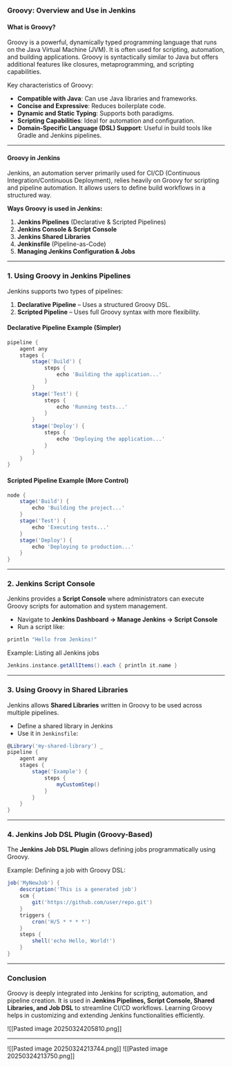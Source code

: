 
### **Groovy: Overview and Use in Jenkins**

#### **What is Groovy?**

Groovy is a powerful, dynamically typed programming language that runs on the Java Virtual Machine (JVM). It is often used for scripting, automation, and building applications. Groovy is syntactically similar to Java but offers additional features like closures, metaprogramming, and scripting capabilities.

Key characteristics of Groovy:

- **Compatible with Java**: Can use Java libraries and frameworks.
- **Concise and Expressive**: Reduces boilerplate code.
- **Dynamic and Static Typing**: Supports both paradigms.
- **Scripting Capabilities**: Ideal for automation and configuration.
- **Domain-Specific Language (DSL) Support**: Useful in build tools like Gradle and Jenkins pipelines.

---

#### **Groovy in Jenkins**

Jenkins, an automation server primarily used for CI/CD (Continuous Integration/Continuous Deployment), relies heavily on Groovy for scripting and pipeline automation. It allows users to define build workflows in a structured way.

**Ways Groovy is used in Jenkins:**

1. **Jenkins Pipelines** (Declarative & Scripted Pipelines)
2. **Jenkins Console & Script Console**
3. **Jenkins Shared Libraries**
4. **Jenkinsfile** (Pipeline-as-Code)
5. **Managing Jenkins Configuration & Jobs**

---

### **1. Using Groovy in Jenkins Pipelines**

Jenkins supports two types of pipelines:

1. **Declarative Pipeline** – Uses a structured Groovy DSL.
2. **Scripted Pipeline** – Uses full Groovy syntax with more flexibility.

#### **Declarative Pipeline Example (Simpler)**

```groovy
pipeline {
    agent any
    stages {
        stage('Build') {
            steps {
                echo 'Building the application...'
            }
        }
        stage('Test') {
            steps {
                echo 'Running tests...'
            }
        }
        stage('Deploy') {
            steps {
                echo 'Deploying the application...'
            }
        }
    }
}
```

#### **Scripted Pipeline Example (More Control)**

```groovy
node {
    stage('Build') {
        echo 'Building the project...'
    }
    stage('Test') {
        echo 'Executing tests...'
    }
    stage('Deploy') {
        echo 'Deploying to production...'
    }
}
```

---

### **2. Jenkins Script Console**

Jenkins provides a **Script Console** where administrators can execute Groovy scripts for automation and system management.

- Navigate to **Jenkins Dashboard → Manage Jenkins → Script Console**
- Run a script like:

```groovy
println "Hello from Jenkins!"
```

Example: Listing all Jenkins jobs

```groovy
Jenkins.instance.getAllItems().each { println it.name }
```

---

### **3. Using Groovy in Shared Libraries**

Jenkins allows **Shared Libraries** written in Groovy to be used across multiple pipelines.

- Define a shared library in Jenkins
- Use it in `Jenkinsfile`:

```groovy
@Library('my-shared-library') _
pipeline {
    agent any
    stages {
        stage('Example') {
            steps {
                myCustomStep()
            }
        }
    }
}
```

---

### **4. Jenkins Job DSL Plugin (Groovy-Based)**

The **Jenkins Job DSL Plugin** allows defining jobs programmatically using Groovy.

Example: Defining a job with Groovy DSL:

```groovy
job('MyNewJob') {
    description('This is a generated job')
    scm {
        git('https://github.com/user/repo.git')
    }
    triggers {
        cron('H/5 * * * *')
    }
    steps {
        shell('echo Hello, World!')
    }
}
```

---

### **Conclusion**

Groovy is deeply integrated into Jenkins for scripting, automation, and pipeline creation. It is used in **Jenkins Pipelines, Script Console, Shared Libraries, and Job DSL** to streamline CI/CD workflows. Learning Groovy helps in customizing and extending Jenkins functionalities efficiently.

![[Pasted image 20250324205810.png]]

___
![[Pasted image 20250324213744.png]]
![[Pasted image 20250324213750.png]]
